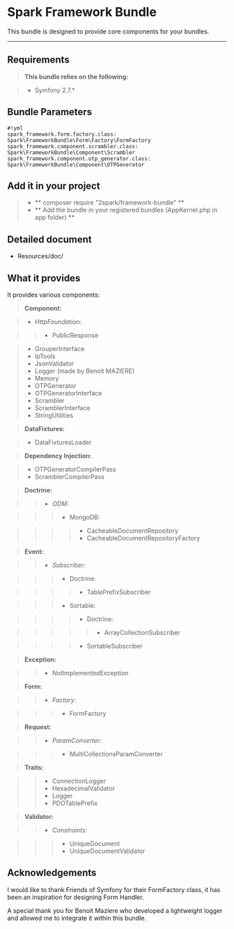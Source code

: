 Spark Framework Bundle
======================


This bundle is designed to provide core components for your bundles.  

----------

Requirements
------------
> **This bundle relies on the following:**

   > - Symfony 2.7.*

Bundle Parameters
------------------

```
#!yml
spark_framework.form.factory.class: Spark\FrameworkBundle\Form\Factory\FormFactory
spark_framework.component.scrambler.class: Spark\FrameworkBundle\Component\Scrambler
spark_framework.component.otp_generator.class: Spark\FrameworkBundle\Component\OTPGenerator
```

Add it in your project
----------------------
> - ** composer require "2spark/framework-bundle" **
> - ** Add the bundle in your registered bundles (AppKernel.php in app folder) **

Detailed document
-----------------
- Resources/doc/

What it provides
-----------------
It provides various components:
> **Component:**

 > - *HttpFoundation*:

   >> - PublicResponse

 > - GrouperInterface
 > - IpTools
 > - JsonValidator
 > - Logger (made by Benoit MAZIERE)
 > - Memory
 > - OTPGenerator
 > - OTPGeneratorInterface
 > - Scrambler
 > - ScramblerInterface
 > - StringUtilities

> **DataFixtures:**

 > - DataFixturesLoader

> **Dependency Injection:**

 > - OTPGeneratorCompilerPass
 > - ScramblerCompilerPass

> **Doctrine:**

  >> - *ODM:*

   >>> - MongoDB:

   >>>> - CacheableDocumentRepository
   >>>> - CacheableDocumentRepositoryFactory

> **Event:**

  >> - *Subscriber:*

   >>> - Doctrine:

   >>>> - TablePrefixSubscriber

   >>> - Sortable:

   >>>> - Doctrine:

   >>>>> - ArrayCollectionSubscriber

   >>>> - SortableSubscriber

> **Exception:**

  >> - NotImplementedException

> **Form:**

  >> - *Factory:*

   >>> - FormFactory

> **Request:**

  >> - *ParamConverter:*

   >>> - MultiCollectionsParamConverter

> **Traits:**

  >> - ConnectionLogger
  >> - HexadecimalValidator
  >> - Logger
  >> - PDOTablePrefix

> **Validator:**

  >> - *Constraints:*

   >>> - UniqueDocument
   >>> - UniqueDocumentValidator

Acknowledgements
-----------------------
I would like to thank Friends of Symfony for their FormFactory class, it has been an inspiration for designing Form Handler. 

A special thank you for Benoit Maziere who developed a lightweight logger and allowed me to integrate it within this bundle.